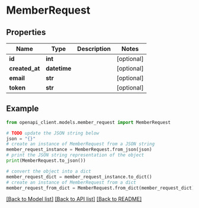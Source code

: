 # MemberRequest


## Properties

Name | Type | Description | Notes
------------ | ------------- | ------------- | -------------
**id** | **int** |  | [optional] 
**created_at** | **datetime** |  | [optional] 
**email** | **str** |  | [optional] 
**token** | **str** |  | [optional] 

## Example

```python
from openapi_client.models.member_request import MemberRequest

# TODO update the JSON string below
json = "{}"
# create an instance of MemberRequest from a JSON string
member_request_instance = MemberRequest.from_json(json)
# print the JSON string representation of the object
print(MemberRequest.to_json())

# convert the object into a dict
member_request_dict = member_request_instance.to_dict()
# create an instance of MemberRequest from a dict
member_request_from_dict = MemberRequest.from_dict(member_request_dict)
```
[[Back to Model list]](../README.md#documentation-for-models) [[Back to API list]](../README.md#documentation-for-api-endpoints) [[Back to README]](../README.md)


